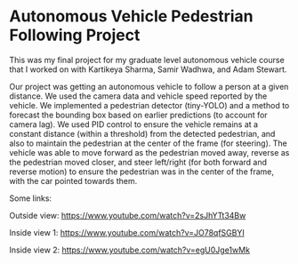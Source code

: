# **Autonomous Vehicle Pedestrian Following Project**

This was my final project for my graduate level autonomous vehicle course that I worked on with Kartikeya Sharma, Samir Wadhwa, and Adam Stewart.

Our project was getting an autonomous vehicle to follow a person at a given distance. We used the camera data and vehicle speed reported by the vehicle. We implemented a pedestrian detector (tiny-YOLO) and a method to forecast the bounding box based on earlier predictions (to account for camera lag). We used PID control to ensure the vehicle remains at a constant distance (within a threshold) from the detected pedestrian, and also to maintain the pedestrian at the center of the frame (for steering). The vehicle was able to move forward as the pedestrian moved away, reverse as the pedestrian moved closer, and steer left/right (for both forward and reverse motion) to ensure the pedestrian was in the center of the frame, with the car pointed towards them.

Some links:

Outside view: https://www.youtube.com/watch?v=2sJhYTt34Bw

Inside view 1: https://www.youtube.com/watch?v=JO78qfSGBYI

Inside view 2: https://www.youtube.com/watch?v=egU0Jge1wMk


